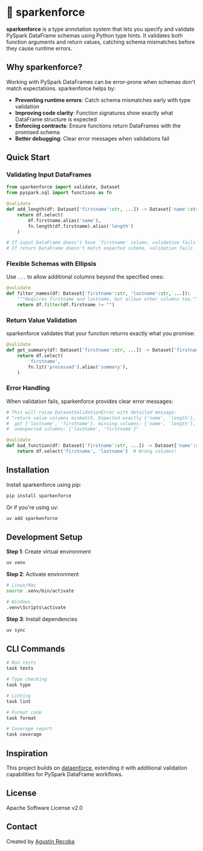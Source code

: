 # :rocket: sparkenforce

**sparkenforce** is a type annotation system that lets you specify and validate PySpark DataFrame schemas using Python type hints. It validates both function arguments and return values, catching schema mismatches before they cause runtime errors.

## Why sparkenforce?

Working with PySpark DataFrames can be error-prone when schemas don't match expectations. sparkenforce helps by:

- **Preventing runtime errors**: Catch schema mismatches early with type validation
- **Improving code clarity**: Function signatures show exactly what DataFrame structure is expected
- **Enforcing contracts**: Ensure functions return DataFrames with the promised schema
- **Better debugging**: Clear error messages when validations fail

## Quick Start

### Validating Input DataFrames

```python
from sparkenforce import validate, Dataset
from pyspark.sql import functions as fn

@validate
def add_length(df: Dataset['firstname':str, ...]) -> Dataset['name':str, 'length':int]:
    return df.select(
        df.firstname.alias('name'),
        fn.length(df.firstname).alias('length')
    )

# If input DataFrame doesn't have 'firstname' column, validation fails
# If return DataFrame doesn't match expected schema, validation fails
```

### Flexible Schemas with Ellipsis

Use `...` to allow additional columns beyond the specified ones:

```python
@validate
def filter_names(df: Dataset['firstname':str, 'lastname':str, ...]):
    """Requires firstname and lastname, but allows other columns too."""
    return df.filter(df.firstname != "")
```

### Return Value Validation

sparkenforce validates that your function returns exactly what you promise:

```python
@validate
def get_summary(df: Dataset['firstname':str, ...]) -> Dataset['firstname':str, 'summary':str]:
    return df.select(
        'firstname',
        fn.lit('processed').alias('summary'),
    )
```

### Error Handling

When validation fails, sparkenforce provides clear error messages:

```python
# This will raise DatasetValidationError with detailed message:
# "return value columns mismatch. Expected exactly {'name', 'length'},
#  got {'lastname', 'firstname'}. missing columns: {'name', 'length'},
#  unexpected columns: {'lastname', 'firstname'}"

@validate
def bad_function(df: Dataset['firstname':str, ...]) -> Dataset['name':str, 'length':int]:
    return df.select('firstname', 'lastname')  # Wrong columns!
```

## Installation

Install sparkenforce using pip:

```bash
pip install sparkenforce
```

Or if you're using uv:

```bash
uv add sparkenforce
```



## Development Setup

**Step 1**: Create virtual environment
```bash
uv venv
```

**Step 2**: Activate environment
```bash
# Linux/Mac
source .venv/bin/activate

# Windows
.venv\Scripts\activate
```

**Step 3**: Install dependencies
```bash
uv sync
```

## CLI Commands

```bash
# Run tests
task tests

# Type checking
task type

# Linting
task lint

# Format code
task format

# Coverage report
task coverage
```

## Inspiration

This project builds on [dataenforce](https://github.com/CedricFR/dataenforce), extending it with additional validation capabilities for PySpark DataFrame workflows.

## License

Apache Software License v2.0

## Contact

Created by [Agustín Recoba](https://github.com/agustin-recoba)
